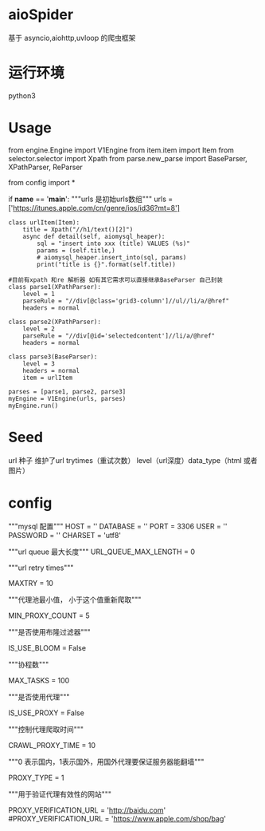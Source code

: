 # aioSpider
基于 asyncio,aiohttp,uvloop 的爬虫框架

# 运行环境
python3
# Usage


from engine.Engine import V1Engine
from item.item import Item
from selector.selector import Xpath
from parse.new_parse import BaseParser, XPathParser, ReParser

from config import *

if __name__ == '__main__':
    """urls 是初始urls数组"""
    urls = ['https://itunes.apple.com/cn/genre/ios/id36?mt=8']
    
    class urlItem(Item):
        title = Xpath("//h1/text()[2]")
        async def detail(self, aiomysql_heaper):
            sql = "insert into xxx (title) VALUES (%s)"
            params = (self.title,)
            # aiomysql_heaper.insert_into(sql, params)
            print("title is {}".format(self.title))
            
    #目前有xpath 和re 解析器 如有其它需求可以直接继承BaseParser 自己封装
    class parse1(XPathParser):
        level = 1
        parseRule = "//div[@class='grid3-column']//ul//li/a/@href"
        headers = normal

    class parse2(XPathParser):
        level = 2
        parseRule = "//div[@id='selectedcontent']//li/a/@href"
        headers = normal

    class parse3(BaseParser):
        level = 3
        headers = normal
        item = urlItem

    parses = [parse1, parse2, parse3]
    myEngine = V1Engine(urls, parses)
    myEngine.run()
    
# Seed
 url 种子 维护了url trytimes（重试次数） level（url深度）data_type（html 或者 图片）
 
# config
 """mysql 配置"""
HOST = ''
DATABASE = ''
PORT = 3306
USER = ''
PASSWORD = ''
CHARSET = 'utf8'

"""url queue 最大长度"""
URL_QUEUE_MAX_LENGTH = 0

"""url retry times"""

MAXTRY = 10

"""代理池最小值， 小于这个值重新爬取"""

MIN_PROXY_COUNT = 5

"""是否使用布隆过滤器"""

IS_USE_BLOOM = False

"""协程数"""

MAX_TASKS = 100

"""是否使用代理"""

IS_USE_PROXY = False

"""控制代理爬取时间"""

CRAWL_PROXY_TIME = 10

"""0 表示国内，1表示国外，用国外代理要保证服务器能翻墙"""

PROXY_TYPE = 1


"""用于验证代理有效性的网站"""

PROXY_VERIFICATION_URL = 'http://baidu.com'
#PROXY_VERIFICATION_URL = 'https://www.apple.com/shop/bag'
